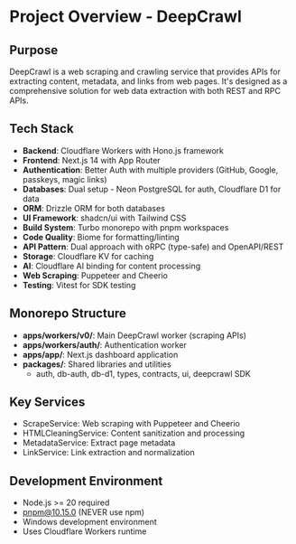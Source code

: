 # Project Overview - DeepCrawl

## Purpose
DeepCrawl is a web scraping and crawling service that provides APIs for extracting content, metadata, and links from web pages. It's designed as a comprehensive solution for web data extraction with both REST and RPC APIs.

## Tech Stack
- **Backend**: Cloudflare Workers with Hono.js framework
- **Frontend**: Next.js 14 with App Router
- **Authentication**: Better Auth with multiple providers (GitHub, Google, passkeys, magic links)  
- **Databases**: Dual setup - Neon PostgreSQL for auth, Cloudflare D1 for data
- **ORM**: Drizzle ORM for both databases
- **UI Framework**: shadcn/ui with Tailwind CSS
- **Build System**: Turbo monorepo with pnpm workspaces
- **Code Quality**: Biome for formatting/linting
- **API Pattern**: Dual approach with oRPC (type-safe) and OpenAPI/REST
- **Storage**: Cloudflare KV for caching
- **AI**: Cloudflare AI binding for content processing
- **Web Scraping**: Puppeteer and Cheerio
- **Testing**: Vitest for SDK testing

## Monorepo Structure
- **apps/workers/v0/**: Main DeepCrawl worker (scraping APIs)
- **apps/workers/auth/**: Authentication worker
- **apps/app/**: Next.js dashboard application
- **packages/**: Shared libraries and utilities
  - auth, db-auth, db-d1, types, contracts, ui, deepcrawl SDK

## Key Services
- ScrapeService: Web scraping with Puppeteer and Cheerio
- HTMLCleaningService: Content sanitization and processing
- MetadataService: Extract page metadata
- LinkService: Link extraction and normalization

## Development Environment
- Node.js >= 20 required
- pnpm@10.15.0 (NEVER use npm)
- Windows development environment
- Uses Cloudflare Workers runtime
